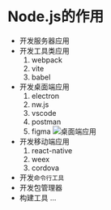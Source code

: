 # Node.js的作用
- 开发服务器应用
- 开发工具类应用
  1. webpack
  2. vite
  3. babel
- 开发桌面端应用
  1. electron
  2. nw.js
  3. vscode
  4. postman
  5. figma
  ![桌面端应用](/assets/桌面端应用.png)
- 开发移动端应用
  1. react-native
  2. weex
  3. cordova
- 开发`命令行工具`
- 开发包管理器
- 构建工具
...